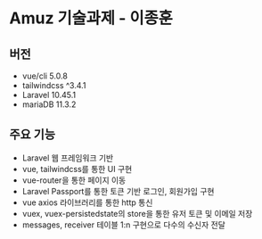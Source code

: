 # Amuz 기술과제 - 이종훈

## 버전

- vue/cli 5.0.8
- tailwindcss ^3.4.1
- Laravel 10.45.1
- mariaDB 11.3.2

## 주요 기능

- Laravel 웹 프레임워크 기반
- vue, tailwindcss를 통한 UI 구현
- vue-router을 통한 페이지 이동
- Laravel Passport를 통한 토큰 기반 로그인, 회원가입 구현
- vue axios 라이브러리를 통한 http 통신
- vuex, vuex-persistedstate의 store을 통한 유저 토큰 및 이메일 저장
- messages, receiver 테이블 1:n 구현으로 다수의 수신자 전달  
